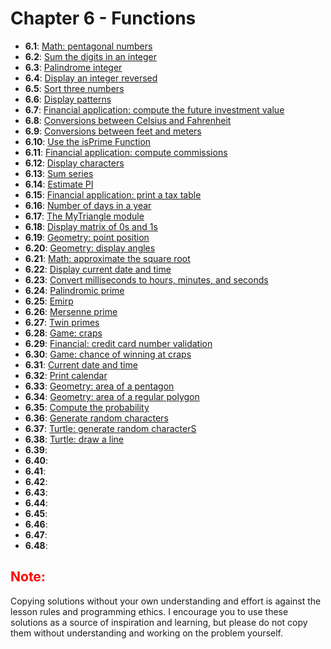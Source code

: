# Chapter 6 - Functions

- **6.1**: [Math: pentagonal numbers](./tasks/6.1.py)
- **6.2**: [Sum the digits in an integer](./tasks/6.2.py)
- **6.3**: [Palindrome integer](./tasks/6.3.py)
- **6.4**: [Display an integer reversed](./tasks/6.4.py)
- **6.5**: [Sort three numbers](./tasks/6.5.py)
- **6.6**: [Display patterns](./tasks/6.6.py)
- **6.7**: [Financial application: compute the future investment value](./tasks/6.7.py)
- **6.8**: [Conversions between Celsius and Fahrenheit](./tasks/6.8.py)
- **6.9**: [Conversions between feet and meters](./tasks/6.9.py)
- **6.10**: [Use the isPrime Function](./tasks/6.10.py)
- **6.11**: [Financial application: compute commissions](./tasks/6.11.py)
- **6.12**: [Display characters](./tasks/6.12.py)
- **6.13**: [Sum series](./tasks/6.13.py)
- **6.14**: [Estimate PI](./tasks/6.14.py)
- **6.15**: [Financial application: print a tax table](./tasks/6.15.py)
- **6.16**: [Number of days in a year](./tasks/6.16.py)
- **6.17**: [The MyTriangle module](./tasks/6.17.py)
- **6.18**: [Display matrix of 0s and 1s](./tasks/6.18.py)
- **6.19**: [Geometry: point position](./tasks/6.19.py)
- **6.20**: [Geometry: display angles](./tasks/6.20.py)
- **6.21**: [Math: approximate the square root](./tasks/6.21.py)
- **6.22**: [Display current date and time](./tasks/6.22.py)
- **6.23**: [Convert milliseconds to hours, minutes, and seconds](./tasks/6.23.py)
- **6.24**: [Palindromic prime](./tasks/6.24.py)
- **6.25**: [Emirp](./tasks/6.25.py)
- **6.26**: [Mersenne prime](./tasks/6.26.py)
- **6.27**: [Twin primes](./tasks/6.27.py)
- **6.28**: [Game: craps](./tasks/6.28.py)
- **6.29**: [Financial: credit card number validation](./tasks/6.29.py)
- **6.30**: [Game: chance of winning at craps](./tasks/6.30.py)
- **6.31**: [Current date and time](./tasks/6.31.py)
- **6.32**: [Print calendar](./tasks/6.32.py)
- **6.33**: [Geometry: area of a pentagon](./tasks/6.33.py)
- **6.34**: [Geometry: area of a regular polygon](./tasks/6.34.py)
- **6.35**: [Compute the probability](./tasks/6.35.py)
- **6.36**: [Generate random characters](./tasks/6.36.py)
- **6.37**: [Turtle: generate random characterS](./tasks/6.37.py)
- **6.38**: [Turtle: draw a line](./tasks/6.38.py)
- **6.39**: [](./tasks/6.39.py)
- **6.40**: [](./tasks/6.40.py)
- **6.41**: [](./tasks/6.41.py)
- **6.42**: [](./tasks/6.42.py)
- **6.43**: [](./tasks/6.43.py)
- **6.44**: [](./tasks/6.44.py)
- **6.45**: [](./tasks/6.45.py)
- **6.46**: [](./tasks/6.46.py)
- **6.47**: [](./tasks/6.47.py)
- **6.48**: [](./tasks/6.48.py)

<h2 style="color:red">Note:</h2>

Copying solutions without your own understanding and effort is against the lesson rules and programming ethics. I encourage you to use these solutions as a source of inspiration and learning, but please do not copy them without understanding and working on the problem yourself.
